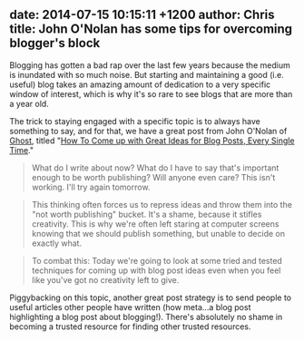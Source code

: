 date: 2014-07-15 10:15:11 +1200
author: Chris
title: John O'Nolan has some tips for overcoming blogger's block
----

<!-- excerpt -->

Blogging has gotten a bad rap over the last few years because the medium is inundated with so much noise. But starting and maintaining a good (i.e. useful) blog takes an amazing amount of dedication to a very specific window of interest, which is why it's so rare to see blogs that are more than a year old.

The trick to staying engaged with a specific topic is to always have something to say, and for that, we have a great post from John O'Nolan of [Ghost](https://iwantmyname.com/services/blog-hosting/ghost-custom-domain), titled "[How To Come up with Great Ideas for Blog Posts, Every Single Time](http://blog.ghost.org/great-blog-post-ideas/)."

<!-- /excerpt -->

>What do I write about now? What do I have to say that's important enough to be worth publishing? Will anyone even care? This isn't working. I'll try again tomorrow.

>This thinking often forces us to repress ideas and throw them into the "not worth publishing" bucket. It's a shame, because it stifles creativity. This is why we're often left staring at computer screens knowing that we should publish something, but unable to decide on exactly what.

>To combat this: Today we're going to look at some tried and tested techniques for coming up with blog post ideas even when you feel like you've got no creativity left to give.

Piggybacking on this topic, another great post strategy is to send people to useful articles other people have written (how meta...a blog post highlighting a blog post about blogging!). There's absolutely no shame in becoming a trusted resource for finding other trusted resources.